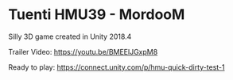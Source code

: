 # Tuenti HMU39 - MordooM

Silly 3D game created in Unity 2018.4

Trailer Video: https://youtu.be/BMEElJGxpM8

Ready to play: https://connect.unity.com/p/hmu-quick-dirty-test-1


